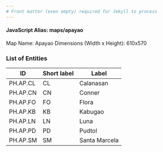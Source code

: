 ```yaml
---
# Front matter (even empty) required for Jekyll to process
---
```


#### JavaScript Alias: maps/apayao

Map Name: Apayao
Dimensions (Width x Height): 610x570

### List of Entities

| ID       | Short label | Label         |
| -------- | ----------- | ------------- |
| PH.AP.CL | CL          | Calanasan     |
| PH.AP.CN | CN          | Conner        |
| PH.AP.FO | FO          | Flora         |
| PH.AP.KB | KB          | Kabugao       |
| PH.AP.LN | LN          | Luna          |
| PH.AP.PD | PD          | Pudtol        |
| PH.AP.SM | SM          | Santa Marcela |
